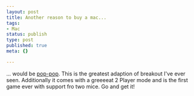 ```yaml
---
layout: post
title: Another reason to buy a mac...
tags:
- Mac
status: publish
type: post
published: true
meta: {}

---
```

... would be <a href="http://www.ambrosiasw.com/games/pop-pop/">pop-pop</a>. This is the greatest adaption of breakout I've ever seen. Additionally it comes with a greeeeat 2 Player mode and is the first game ever with support fro two mice. Go and get it!
